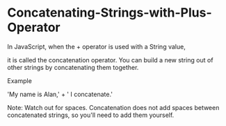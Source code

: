 # Concatenating-Strings-with-Plus-Operator

In JavaScript, when the + operator is used with a String value, 

 it is called the concatenation operator. You can build a new string out of other strings by concatenating them together.
 
Example

'My name is Alan,' + ' I concatenate.'

Note: Watch out for spaces. Concatenation does not add spaces between concatenated strings, so you'll need to add them yourself.

